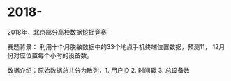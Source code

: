# 2018-
2018年，北京部分高校数据挖掘竞赛

赛题背景： 利用十个月脱敏数据中的33个地点手机终端位置数据，预测11， 12月份对应位置每个小时的设备数。

数据介绍：原始数据总共分为散列，1. 用户ID
                             2. 时间戳
                             3. 总设备数

